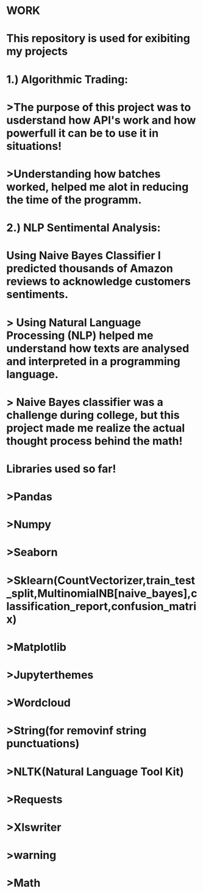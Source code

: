 # WORK
# This repository is used for exibiting my projects
# 1.) Algorithmic Trading:
#  >The purpose of this project was to usderstand how API's work and how powerfull it can be to use it in situations!
#  >Understanding how batches worked, helped me alot in reducing the time of the programm.
# 2.) NLP Sentimental Analysis:
#   Using Naive Bayes Classifier I predicted thousands of Amazon reviews to acknowledge customers sentiments.
#   > Using Natural Language Processing (NLP) helped me understand how texts are analysed and interpreted in a programming language.
#   > Naive Bayes classifier was a challenge during college, but this project made me realize the actual thought process behind the math!
# Libraries used so far!
# >Pandas
# >Numpy
# >Seaborn
# >Sklearn(CountVectorizer,train_test_split,MultinomialNB[naive_bayes],classification_report,confusion_matrix)
# >Matplotlib
# >Jupyterthemes
# >Wordcloud
# >String(for removinf string punctuations)
# >NLTK(Natural Language Tool Kit)
# >Requests
# >Xlswriter
# >warning
# >Math

